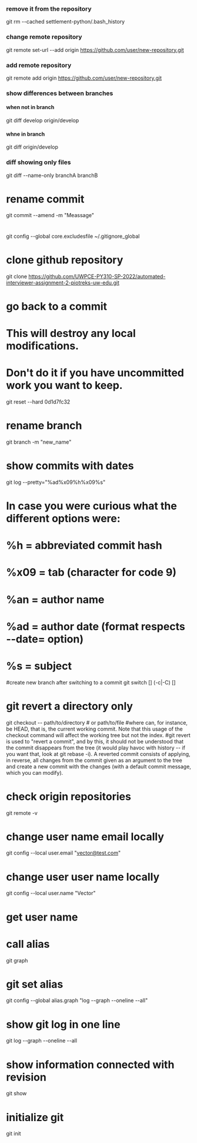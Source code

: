 ### remove it from the repository 
git rm --cached settlement-python/.bash_history

### change remote repository
git remote set-url --add origin https://github.com/user/new-repository.git

### add remote repository
git remote add origin https://github.com/user/new-repository.git

### show differences between branches
#### when not in branch
git diff develop origin/develop
#### whne in branch
git diff origin/develop

### diff showing only files
git diff --name-only branchA branchB

# rename commit
git commit --amend -m "Meassage"

# 
git config --global core.excludesfile ~/.gitignore_global


# clone github repository
git clone https://github.com/UWPCE-PY310-SP-2022/automated-interviewer-assignment-2-piotreks-uw-edu.git

# go back to a commit
# This will destroy any local modifications.
# Don't do it if you have uncommitted work you want to keep.
git reset --hard 0d1d7fc32

# rename branch
git branch -m "new_name"

# show commits with dates
git log --pretty="%ad%x09%h%x09%s"
# In case you were curious what the different options were:
# %h = abbreviated commit hash
# %x09 = tab (character for code 9)
# %an = author name
# %ad = author date (format respects --date= option)
# %s = subject

#create new branch after switching to a commit
git switch [<options>] (-c|-C) <new-branch> [<start-point>]

# git revert a directory only
git checkout <refspec> -- path/to/directory  # or path/to/file
#where <refspec> can, for instance, be HEAD, that is, the current working commit. Note that this usage of the checkout command will affect the working tree but not the index.
#git revert is used to "revert a commit", and by this, it should not be understood that the commit disappears from the tree (it would play havoc with history -- if you want that, look at git rebase -i). A reverted commit consists of applying, in reverse, all changes from the commit given as an argument to the tree and create a new commit with the changes (with a default commit message, which you can modify).

# check origin repositories
git remote -v

# change user name  email locally 
git config --local user.email "vector@test.com"

# change user user name locally 
git config --local user.name "Vector"

# get user name


# call alias
git graph

# git set alias
git config --global alias.graph "log --graph --oneline --all"

# show git log in one line
git log --graph --oneline --all

# show information connected with revision
git show

# initialize git
git init